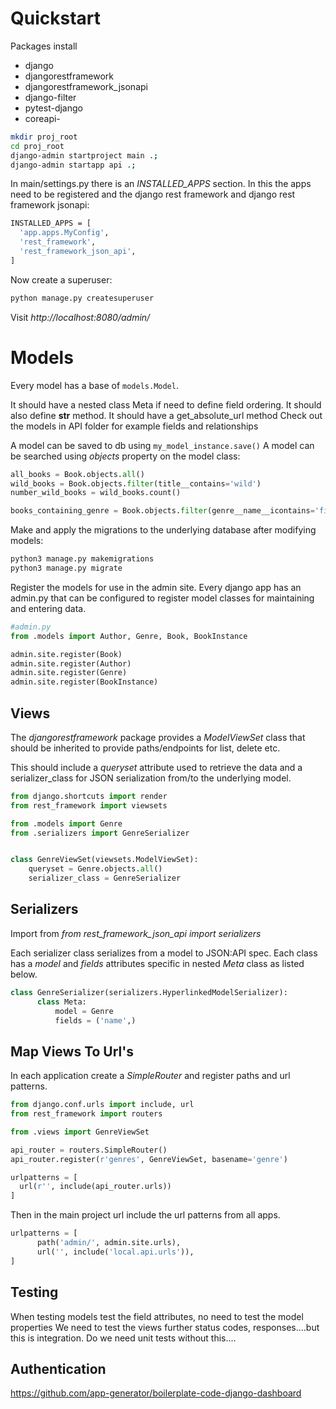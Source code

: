 # Quickstart

Packages install
- django
- djangorestframework
- djangorestframework_jsonapi
- django-filter
- pytest-django
- coreapi-


```bash
mkdir proj_root
cd proj_root
django-admin startproject main .;
django-admin startapp api .;
```

In main/settings.py there is an *INSTALLED_APPS* section.
In this the apps need to be registered and the django rest
framework and django rest framework jsonapi:

```bash
INSTALLED_APPS = [
  'app.apps.MyConfig',
  'rest_framework',
  'rest_framework_json_api',
]
```

Now create a superuser:

```bash
python manage.py createsuperuser
```

Visit *http://localhost:8080/admin/*

# Models

Every model has a base of `models.Model`.

It should have a nested class Meta if need to define field ordering.
It should also define __str__ method.
It should have a get_absolute_url method
Check out the models in API folder for example fields and relationships

A model can be saved to db using `my_model_instance.save()`
A model can be searched using *objects* property on the model class:

```python
all_books = Book.objects.all()
wild_books = Book.objects.filter(title__contains='wild')
number_wild_books = wild_books.count()

books_containing_genre = Book.objects.filter(genre__name__icontains='fiction')
```

Make and apply the migrations to the underlying database after modifying models:

``` bash
python3 manage.py makemigrations
python3 manage.py migrate
```

Register the models for use in the admin site.
Every django app has an admin.py that can be configured to register model
classes for maintaining and entering data.

```python
#admin.py
from .models import Author, Genre, Book, BookInstance

admin.site.register(Book)
admin.site.register(Author)
admin.site.register(Genre)
admin.site.register(BookInstance)
```

## Views
The *djangorestframework* package provides a *ModelViewSet* class that
should be inherited to provide paths/endpoints for list, delete etc.

This should include a *queryset* attribute used to retrieve the data
and a serializer_class for JSON serialization from/to the underlying model.

```python
from django.shortcuts import render
from rest_framework import viewsets

from .models import Genre
from .serializers import GenreSerializer


class GenreViewSet(viewsets.ModelViewSet):
    queryset = Genre.objects.all()
    serializer_class = GenreSerializer
```


## Serializers
Import from *from rest_framework_json_api import serializers*

Each serializer class serializes from a model to JSON:API spec.
Each class has a *model* and *fields* attributes specific in 
nested *Meta* class as listed below.

```python
class GenreSerializer(serializers.HyperlinkedModelSerializer): 
      class Meta:
          model = Genre
          fields = ('name',)
```

## Map Views To Url's

In each application create a *SimpleRouter* and register paths and url patterns.

```python
from django.conf.urls import include, url
from rest_framework import routers

from .views import GenreViewSet

api_router = routers.SimpleRouter()
api_router.register(r'genres', GenreViewSet, basename='genre')

urlpatterns = [
  url(r'', include(api_router.urls))
]
```

Then in the main project url include the url patterns from all apps.

```python
urlpatterns = [
      path('admin/', admin.site.urls),
      url('', include('local.api.urls')),
]
```

## Testing
When testing models test the field attributes, no need to test the model properties
We need to test the views further status codes, responses....but this is 
integration. Do we need unit tests without this....

## Authentication
https://github.com/app-generator/boilerplate-code-django-dashboard

